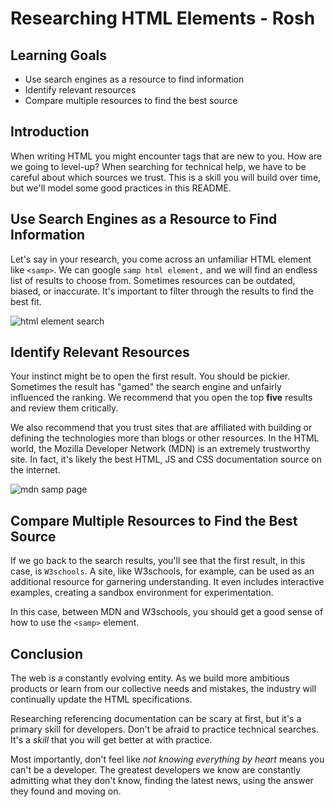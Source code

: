 # Researching HTML Elements - Rosh

## Learning Goals

- Use search engines as a resource to find information
- Identify relevant resources
- Compare multiple resources to find the best source

## Introduction

When writing HTML you might encounter tags that are new to you. How are we going
to level-up? When searching for technical help, we have to be careful about
which sources we trust. This is a skill you will build over time, but we'll
model some good practices in this README.

## Use Search Engines as a Resource to Find Information

Let's say in your research, you come across an unfamiliar HTML element like
`<samp>`. We can google `samp html element,` and we will find an endless list of
results to choose from. Sometimes resources can be outdated, biased, or
inaccurate. It's important to filter through the results to find the best fit.

![html element search](https://curriculum-content.s3.amazonaws.com/web-development/html-element-search.png)

## Identify Relevant Resources

Your instinct might be to open the first result. You should be pickier.
Sometimes the result has "gamed" the search engine and unfairly influenced the
ranking. We recommend that you open the top **five** results and review them
critically.

We also recommend that you trust sites that are affiliated with building or
defining the technologies more than blogs or other resources. In the HTML world,
the Mozilla Developer Network (MDN) is an extremely trustworthy site. In fact,
it's likely the best HTML, JS and CSS documentation source on the internet.

![mdn samp page](https://curriculum-content.s3.amazonaws.com/web-development/samp-mdn-page.png)

## Compare Multiple Resources to Find the Best Source

If we go back to the search results, you'll see that the first result, in this
case, is `W3schools`. A site, like W3schools, for example, can be used as an
additional resource for garnering understanding. It even includes interactive
examples, creating a sandbox environment for experimentation.

In this case, between MDN and W3schools, you should get a good sense of how to
use the `<samp>` element.

## Conclusion

The web is a constantly evolving entity. As we build more ambitious products or
learn from our collective needs and mistakes, the industry will continually
update the HTML specifications.

Researching referencing documentation can be scary at first, but it's a primary
skill for developers. Don't be afraid to practice technical searches. It's a
_skill_ that you will get better at with practice.

Most importantly, don't feel like _not knowing everything by heart_ means you
can't be a developer. The greatest developers we know are constantly admitting
what they don't know, finding the latest news, using the answer they found and
moving on.
